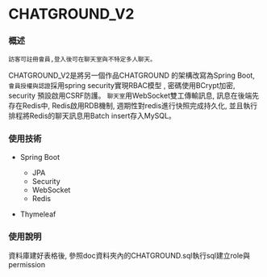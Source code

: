 # CHATGROUND_V2

### 概述
    訪客可註冊會員,登入後可在聊天室與不特定多人聊天。

CHATGROUND_V2是將另一個作品CHATGROUND 的架構改寫為Spring Boot, `會員授權與認證`採用spring security實現RBAC模型
, 密碼使用BCrypt加密, security 預設啟用CSRF防護。 `聊天室`用WebSocket雙工傳輸訊息, 訊息在後端先存在Redis中, 
Redis啟用RDB機制, 週期性對redis進行快照完成持久化, 並且執行排程將Redis的聊天訊息用Batch insert存入MySQL。

### 使用技術
- Spring Boot
    - JPA
    - Security
    - WebSocket
    - Redis
    
- Thymeleaf

### 使用說明
資料庫建好表格後, 參照doc資料夾內的CHATGROUND.sql執行sql建立role與permission
